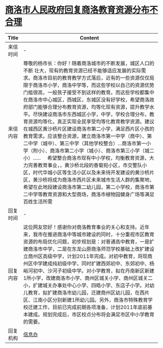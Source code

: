 # <a href="http://www.shangluo.gov.cn/zmhd/ldxxxx.jsp?urltype=leadermail.LeaderMailContentUrl&wbtreeid=1112&leadermailid=1005">商洛市人民政府回复商洛教育资源分布不合理</a>
| Title |                                                                                                                                                                                                                                                                     Content                                                                                                                                                                                                                                                                      |
|:-----:|--------------------------------------------------------------------------------------------------------------------------------------------------------------------------------------------------------------------------------------------------------------------------------------------------------------------------------------------------------------------------------------------------------------------------------------------------------------------------------------------------------------------------------------------------|
| 来信时间  | -                                                                                                                                                                                                                                                                                                                                                                                                                                                                                                                                                |
| 来信内容  | 尊敬的杨市长：你好！随着商洛城市的不断发展，城区人口的不断 壮大，现有的教育资源已经不能够适应发展的实际需求。商洛市目前的教育教学方式落后，近有的一些资源仅仅局限于商洛市小学，商洛中学等，而这些学校以自己的资源优势门槛很高，一般孩子接受不到这样的教育。而这些学校都集中在商洛市中心城区，西城区，东城区没有好学校，希望商洛政府部门能够合理分布教育资源，均等化现有资源，提升教学水平。尽快建设商洛市东西城区小学，中学，学校合理分布，教育资源均等化，真正实现全民享受均等化教育教学资源。建议在城西区黄沙桥片区建设商洛市第二小学，满足西片区小孩的教育需求。应该整合资源，建立商洛市第一中学（商中）、第二中学（城中）、第三中学（其他学校整合）...商洛市第一小学（附小）、商洛市第二小学（城小）、商洛市第三小学（城二小）......     希望整合商洛市现有中小学校，均衡教育资源，大力完善教育事业，，黄沙桥北段的香菊宛小区，市交警队小区，时代华城小区等生活小区以及未来待开发建设的黄沙桥片区，黄沙桥将成为商洛市西片区未来城市生活人群的集聚地，希望在此地段建设商洛市第二幼儿园，第二小学校，商洛市第二中学等教育资源和大型商场，商洛市植物园健身广场等满足百姓生活所需 |
| 回复时间  | -                                                                                                                                                                                                                                                                                                                                                                                                                                                                                                                                                |
| 回复内容  | 这位网友您好！感谢你对商洛教育事业的关心和支持。近年来，我市在推进商洛中等城市建设的同时，十分重视市区教育资源的布局优化问题，初步规划是：对普通高中教育，一是扩建商洛市中学，二是在东龙山原商洛师范学校基础上改扩建设立商州区高级中学，计划2011年完成。对初中教育，将现商州区中学建成纯初级中学，同时扩建西郊初中、东郊初中、杨峪河初中、沙河子初级中学。对小学教育，拟在丹南新区新建1所小学，改建商洛市小学、商州区城关小学、商州区城关二小，扩建城关办事处中心小学、四皓小学、东店子小学。对幼儿教育，拟扩建商洛市幼儿园，迁建商州区幼儿园，在西片区、江南小区分别新建1所幼儿园。另外，商洛市特殊教育学校迁建工作，目前已完成前期各项准备，计划2011年底前基本建成。规划完成后，市区校点分布将会满足市区中小学教育的需要。                                                                                                                                                                              |
| 回复机构  | <a href="../../category/agencies/信息办.md">信息办</a>                                                                                                                                                                                                                                                                                                                                                                                                                                                                                                 |